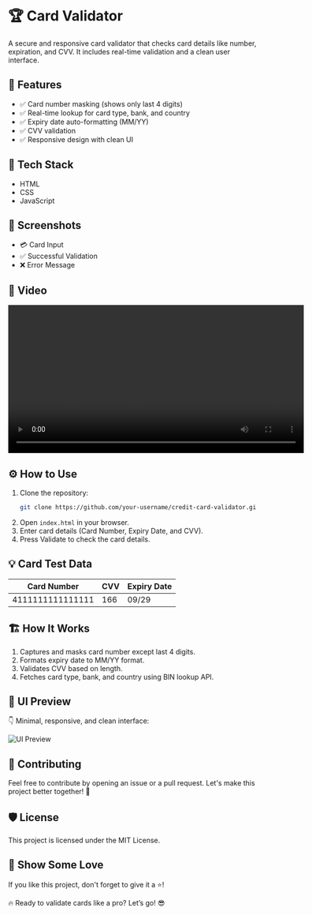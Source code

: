 # 🏆 Card Validator

A secure and responsive card validator that checks card details like number, expiration, and CVV. It includes real-time validation and a clean user interface.

## 🚀 Features
- ✅ Card number masking (shows only last 4 digits)
- ✅ Real-time lookup for card type, bank, and country
- ✅ Expiry date auto-formatting (MM/YY)
- ✅ CVV validation
- ✅ Responsive design with clean UI

## 🎯 Tech Stack
- HTML
- CSS
- JavaScript

## 📸 Screenshots
- 💳 Card Input
- ✅ Successful Validation
- ❌ Error Message

## 📸 Video
<video width="600" controls>
  <source src="ccvalidator.mpv" type="video/mpv">
  Your browser does not support the video tag.
</video>


## ⚙️ How to Use
1. Clone the repository:
    ```bash
    git clone https://github.com/your-username/credit-card-validator.git
    ```
2. Open `index.html` in your browser.
3. Enter card details (Card Number, Expiry Date, and CVV).
4. Press Validate to check the card details.

## 💡 Card Test Data
| Card Number        | CVV | Expiry Date |
|--------------------|-----|-------------|
| 4111111111111111   | 166 | 09/29       |

## 🏗️ How It Works
1. Captures and masks card number except last 4 digits.
2. Formats expiry date to MM/YY format.
3. Validates CVV based on length.
4. Fetches card type, bank, and country using BIN lookup API.

## 🎨 UI Preview
👇 Minimal, responsive, and clean interface:

![UI Preview](https://via.placeholder.com/800x400.png?text=UI+Preview)

## 🤝 Contributing
Feel free to contribute by opening an issue or a pull request. Let's make this project better together! 🚀

## 🛡️ License
This project is licensed under the MIT License.

## 🌟 Show Some Love
If you like this project, don't forget to give it a ⭐️!

🔥 Ready to validate cards like a pro? Let’s go! 😎
